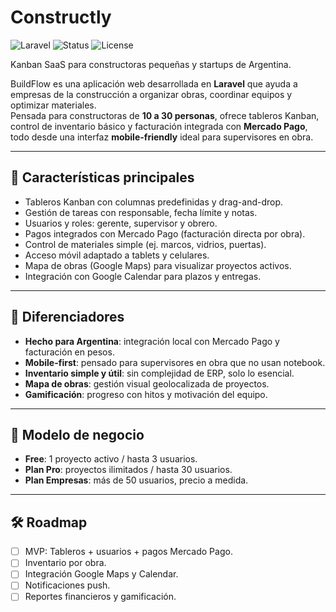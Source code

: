 # Constructly

![Laravel](https://img.shields.io/badge/Laravel-10.x-red)
![Status](https://img.shields.io/badge/status-MVP--planning-blue)
![License](https://img.shields.io/badge/license-MIT-green)

Kanban SaaS para constructoras pequeñas y startups de Argentina.

BuildFlow es una aplicación web desarrollada en **Laravel** que ayuda a empresas de la construcción a organizar obras, coordinar equipos y optimizar materiales.  
Pensada para constructoras de **10 a 30 personas**, ofrece tableros Kanban, control de inventario básico y facturación integrada con **Mercado Pago**, todo desde una interfaz **mobile-friendly** ideal para supervisores en obra.

---

## 🚀 Características principales

-   Tableros Kanban con columnas predefinidas y drag-and-drop.
-   Gestión de tareas con responsable, fecha límite y notas.
-   Usuarios y roles: gerente, supervisor y obrero.
-   Pagos integrados con Mercado Pago (facturación directa por obra).
-   Control de materiales simple (ej. marcos, vidrios, puertas).
-   Acceso móvil adaptado a tablets y celulares.
-   Mapa de obras (Google Maps) para visualizar proyectos activos.
-   Integración con Google Calendar para plazos y entregas.

---

## 🎯 Diferenciadores

-   **Hecho para Argentina**: integración local con Mercado Pago y facturación en pesos.
-   **Mobile-first**: pensado para supervisores en obra que no usan notebook.
-   **Inventario simple y útil**: sin complejidad de ERP, solo lo esencial.
-   **Mapa de obras**: gestión visual geolocalizada de proyectos.
-   **Gamificación**: progreso con hitos y motivación del equipo.

---

## 💼 Modelo de negocio

-   **Free**: 1 proyecto activo / hasta 3 usuarios.
-   **Plan Pro**: proyectos ilimitados / hasta 30 usuarios.
-   **Plan Empresas**: más de 50 usuarios, precio a medida.

---

## 🛠️ Roadmap

-   [ ] MVP: Tableros + usuarios + pagos Mercado Pago.
-   [ ] Inventario por obra.
-   [ ] Integración Google Maps y Calendar.
-   [ ] Notificaciones push.
-   [ ] Reportes financieros y gamificación.
